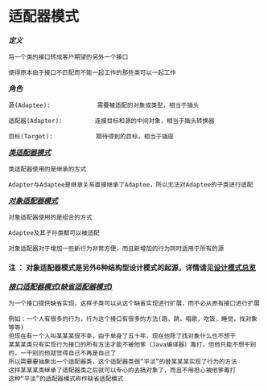 # 适配器模式

***定义***

    将一个类的接口转成客户期望的另外一个接口
    
    使得原本由于接口不匹配而不能一起工作的那些类可以一起工作

***角色***
    
    源(Adaptee):             需要被适配的对象或类型，相当于插头
    
    适配器(Adapter):         连接目标和源的中间对象，相当于插头转换器
    
    目标(Target):            期待得到的目标，相当于插座

***[类适配器模式](https://github.com/zexiangzhang/Java-Base/edit/main/code_example/src/com/zexiang/designPatterns/adapter/classAdapter/)***

    类适配器使用的是继承的方式
    
    Adapter与Adaptee是继承关系直接继承了Adaptee，所以无法对Adaptee的子类进行适配

***[对象适配器模式](https://github.com/zexiangzhang/Java-Base/edit/main/code_example/src/com/zexiang/designPatterns/adapter/objectAdapter/)***

    对象适配器使用的是组合的方式
    
    Adaptee及其子孙类都可以被适配
    
    对象适配器对于增加一些新行为非常方便，而且新增加的行为同时适用于所有的源

#### 注 ： 对象适配器模式是另外6种结构型设计模式的起源，详情请见[设计模式总览](https://github.com/zexiangzhang/Java-Base/blob/main/code_example/src/com/zexiang/designPatterns/README.md)

***[接口适配器模式(缺省适配器模式)](https://github.com/zexiangzhang/Java-Base/edit/main/code_example/src/com/zexiang/designPatterns/adapter/interfaceAdapter/)***
    
    为一个接口提供缺省实现，这样子类可以从这个缺省实现进行扩展，而不必从原有接口进行扩展
    
    例如：一个人有很多的行为，行为这个接口有很多的方法(跑，跳，唱歌，吃饭，睡觉，找对象等等)
    但现在有一个人叫某某某很不幸，由于单身了五十年，现在他除了找对象什么也不想干
    某某某类只有实现行为接口的所有方法才能不被他爹（Java编译器）毒打，但他只能不想干别的，一干别的他就觉得自己不再是自己了
    所以需要要抽象出一个适配器类，这个适配器类很“平淡”的替某某某实现了行为的方法
    这样某某某类继承了适配器类之后就可以专心的去搞对象了，而且不用担心被他爹毒打
    这种“平淡”的适配器模式称作缺省适配模式
    
